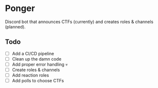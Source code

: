 # Ponger

Discord bot that announces CTFs (currently) and creates roles & channels (planned).

## Todo

- [ ] Add a CI/CD pipeline
- [ ] Clean up the damn code
- [ ] Add proper error handling 💀
- [ ] Create roles & channels
- [ ] Add reaction roles
- [ ] Add polls to choose CTFs
